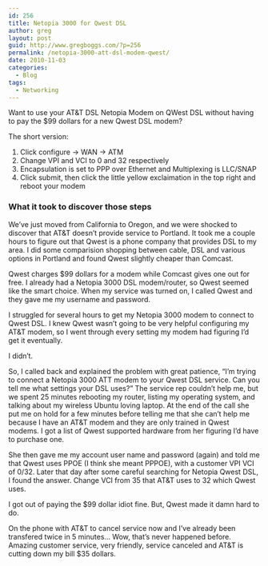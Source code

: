 ```yaml
---
id: 256
title: Netopia 3000 for Qwest DSL
author: greg
layout: post
guid: http://www.gregboggs.com/?p=256
permalink: /netopia-3000-att-dsl-modem-qwest/
date: 2010-11-03
categories:
  - Blog
tags:
  - Networking
---
```

Want to use your AT&T DSL Netopia Modem on QWest DSL without having to pay the $99 dollars for a new Qwest DSL modem?

The short version:

  1. Click configure -> WAN -> ATM
  2. Change VPI and VCI to 0 and 32 respectively
  3. Encapsulation is set to PPP over Ethernet and Multiplexing is LLC/SNAP
  4. Click submit, then click the little yellow exclaimation in the top right and reboot your modem

### What it took to discover those steps

We&#8217;ve just moved from California to Oregon, and we were shocked to discover that AT&T doesn&#8217;t provide service to Portland. It took me a couple hours to figure out that Qwest is a phone company that provides DSL to my area. I did some comparision shopping between cable, DSL and various options in Portland and found Qwest slightly cheaper than Comcast.

Qwest charges $99 dollars for a modem while Comcast gives one out for free. I already had a Netopia 3000 DSL modem/router, so Qwest seemed like the smart choice. When my service was turned on, I called Qwest and they gave me my username and password.

I struggled for several hours to get my Netopia 3000 modem to connect to Qwest DSL. I knew Qwest wasn&#8217;t going to be very helpful configuring my AT&T modem, so I went through every setting my modem had figuring I&#8217;d get it eventually.

I didn&#8217;t.

So, I called back and explained the problem with great patience, &#8220;I&#8217;m trying to connect a Netopia 3000 ATT modem to your Qwest DSL service. Can you tell me what settings your DSL uses?&#8221; The service rep couldn&#8217;t help me, but we spent 25 minutes rebooting my router, listing my operating system, and talking about my wireless Ubuntu loving laptop. At the end of the call she put me on hold for a few minutes before telling me that she can&#8217;t help me because I have an AT&T modem and they are only trained in Qwest modems. I got a list of Qwest supported hardware from her figuring I&#8217;d have to purchase one.

She then gave me my account user name and password (again) and told me that Qwest uses PPOE (I think she meant PPPOE), with a customer VPI VCI of 0/32. Later that day after some careful searching for Netopia Qwest DSL, I found the answer. Change VCI from 35 that AT&T uses to 32 which Qwest uses.

I got out of paying the $99 dollar idiot fine. But, Qwest made it damn hard to do.

On the phone with AT&T to cancel service now and I&#8217;ve already been transfered twice in 5 minutes&#8230; Wow, that&#8217;s never happened before. Amazing customer service, very friendly, service canceled and AT&T is cutting down my bill $35 dollars.
